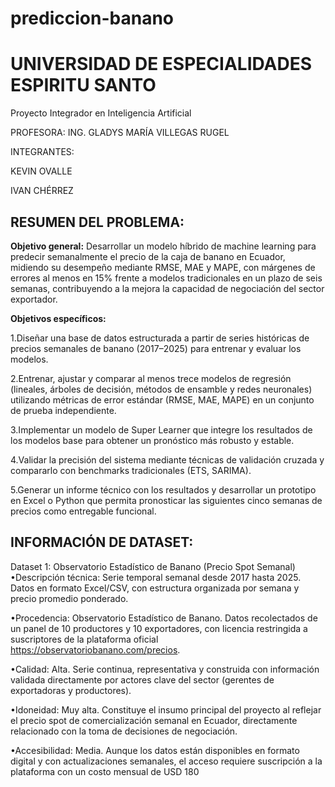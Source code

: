 # prediccion-banano
# **UNIVERSIDAD DE ESPECIALIDADES ESPIRITU SANTO**

Proyecto Integrador en Inteligencia Artificial

PROFESORA: ING. GLADYS MARÍA VILLEGAS RUGEL

INTEGRANTES:

KEVIN OVALLE

IVAN CHÉRREZ

## **RESUMEN DEL PROBLEMA:**

**Objetivo general:** Desarrollar un modelo híbrido de machine learning para predecir semanalmente el precio de la caja de banano en Ecuador, midiendo su desempeño mediante RMSE, MAE y MAPE, con márgenes de errores al menos en 15% frente a modelos tradicionales en un plazo de seis semanas, contribuyendo a la mejora la capacidad de negociación del sector exportador.

**Objetivos específicos:**

1.Diseñar una base de datos estructurada a partir de series históricas de precios semanales de banano (2017–2025) para entrenar y evaluar los modelos.

2.Entrenar, ajustar y comparar al menos trece modelos de regresión (lineales, árboles de decisión, métodos de ensamble y redes neuronales) utilizando métricas de error estándar (RMSE, MAE, MAPE) en un conjunto de prueba independiente.

3.Implementar un modelo de Super Learner que integre los resultados de los modelos base para obtener un pronóstico más robusto y estable.

4.Validar la precisión del sistema mediante técnicas de validación cruzada y compararlo con benchmarks tradicionales (ETS, SARIMA).

5.Generar un informe técnico con los resultados y desarrollar un prototipo en Excel o Python que permita pronosticar las siguientes cinco semanas de precios como entregable funcional.


## **INFORMACIÓN DE DATASET:**

Dataset 1: Observatorio Estadístico de Banano (Precio Spot Semanal)
•Descripción técnica: Serie temporal semanal desde 2017 hasta 2025. Datos en formato Excel/CSV, con estructura organizada por semana y precio promedio ponderado.

•Procedencia: Observatorio Estadístico de Banano. Datos recolectados de un panel de 10 productores y 10 exportadores, con licencia restringida a suscriptores de la plataforma oficial https://observatoriobanano.com/precios.

•Calidad: Alta. Serie continua, representativa y construida con información validada directamente por actores clave del sector (gerentes de exportadoras y productores).

•Idoneidad: Muy alta. Constituye el insumo principal del proyecto al reflejar el precio spot de comercialización semanal en Ecuador, directamente relacionado con la toma de decisiones de negociación.

•Accesibilidad: Media. Aunque los datos están disponibles en formato digital y con actualizaciones semanales, el acceso requiere suscripción a la plataforma con un costo mensual de USD 180
